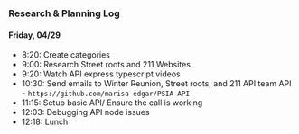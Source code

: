 ### Research & Planning Log
#### Friday, 04/29
* 8:20: Create categories
* 9:00: Research Street roots and 211 Websites
* 9:20: Watch API express typescript videos 
* 10:30: Send emails to Winter Reunion, Street roots, and 211 API team
API - `https://github.com/marisa-edgar/PSIA-API`
* 11:15: Setup basic API/ Ensure the call is working
* 12:03: Debugging API node issues
* 12:18: Lunch